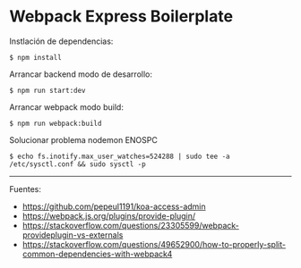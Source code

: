 # Webpack Express Boilerplate

Instlación de dependencias:

    $ npm install

Arrancar backend modo de desarrollo:

    $ npm run start:dev

Arrancar webpack modo build:

    $ npm run webpack:build    

Solucionar problema nodemon ENOSPC

    $ echo fs.inotify.max_user_watches=524288 | sudo tee -a /etc/sysctl.conf && sudo sysctl -p

---

Fuentes:

+ https://github.com/pepeul1191/koa-access-admin
+ https://webpack.js.org/plugins/provide-plugin/
+ https://stackoverflow.com/questions/23305599/webpack-provideplugin-vs-externals
+ https://stackoverflow.com/questions/49652900/how-to-properly-split-common-dependencies-with-webpack4
